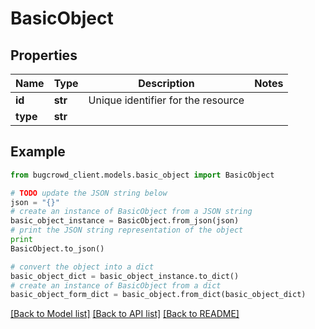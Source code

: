 # BasicObject


## Properties

Name | Type | Description | Notes
------------ | ------------- | ------------- | -------------
**id** | **str** | Unique identifier for the resource | 
**type** | **str** |  | 

## Example

```python
from bugcrowd_client.models.basic_object import BasicObject

# TODO update the JSON string below
json = "{}"
# create an instance of BasicObject from a JSON string
basic_object_instance = BasicObject.from_json(json)
# print the JSON string representation of the object
print
BasicObject.to_json()

# convert the object into a dict
basic_object_dict = basic_object_instance.to_dict()
# create an instance of BasicObject from a dict
basic_object_form_dict = basic_object.from_dict(basic_object_dict)
```
[[Back to Model list]](../README.md#documentation-for-models) [[Back to API list]](../README.md#documentation-for-api-endpoints) [[Back to README]](../README.md)


